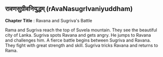 ## रावणसुग्रीवनियुद्धम् (rAvaNasugrIvaniyuddham)
**Chapter Title** : Ravana and Sugriva's Battle

Rama and Sugriva reach the top of Suvela mountain. They see the beautiful city of Lanka. Sugriva spots Ravana and gets angry. He jumps to Ravana and challenges him. A fierce battle begins between Sugriva and Ravana. They fight with great strength and skill. Sugriva tricks Ravana and returns to Rama.